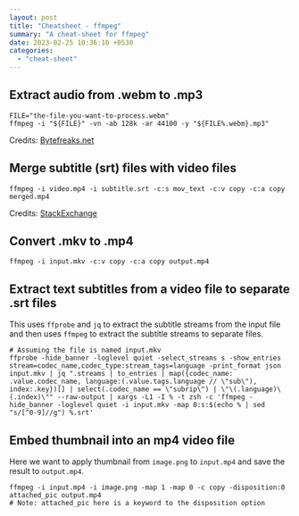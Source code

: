 ```yaml
---
layout: post
title: "Cheatsheet - ffmpeg"
summary: "A cheat-sheet for ffmpeg"
date: 2023-02-25 10:36:10 +0530
categories:
  - "cheat-sheet"
---
```


## Extract audio from .webm to .mp3

```shell
FILE="the-file-you-want-to-process.webm"
ffmpeg -i "${FILE}" -vn -ab 128k -ar 44100 -y "${FILE%.webm}.mp3"
```
Credits: [Bytefreaks.net](https://bytefreaks.net/gnulinux/bash/ffmpeg-extract-audio-from-webm-to-mp3)

## Merge subtitle (srt) files with video files
```shell
ffmpeg -i video.mp4 -i subtitle.srt -c:s mov_text -c:v copy -c:a copy merged.mp4
```
Credits: [StackExchange](https://superuser.com/a/520555)

## Convert .mkv to .mp4

```shell
ffmpeg -i input.mkv -c:v copy -c:a copy output.mp4
```

## Extract text subtitles from a video file to separate .srt files

This uses `ffprobe` and `jq` to extract the subtitle streams from the input file and then uses `ffmpeg` to extract the subtitle streams to separate files.

```shell
# Assuming the file is named input.mkv
ffprobe -hide_banner -loglevel quiet -select_streams s -show_entries stream=codec_name,codec_type:stream_tags=language -print_format json input.mkv | jq ".streams | to_entries | map({codec_name: .value.codec_name, language:(.value.tags.language // \"sub\"), index:.key})[] | select(.codec_name == \"subrip\") | \"\(.language)\(.index)\"" --raw-output | xargs -L1 -I % -t zsh -c 'ffmpeg -hide_banner -loglevel quiet -i input.mkv -map 0:s:$(echo % | sed "s/[^0-9]//g") %.srt'
```

## Embed thumbnail into an mp4 video file

Here we want to apply thumbnail from `image.png` to `input.mp4` and save the result to `output.mp4`.

```shell
ffmpeg -i input.mp4 -i image.png -map 1 -map 0 -c copy -disposition:0 attached_pic output.mp4
# Note: attached_pic here is a keyword to the disposition option
```
